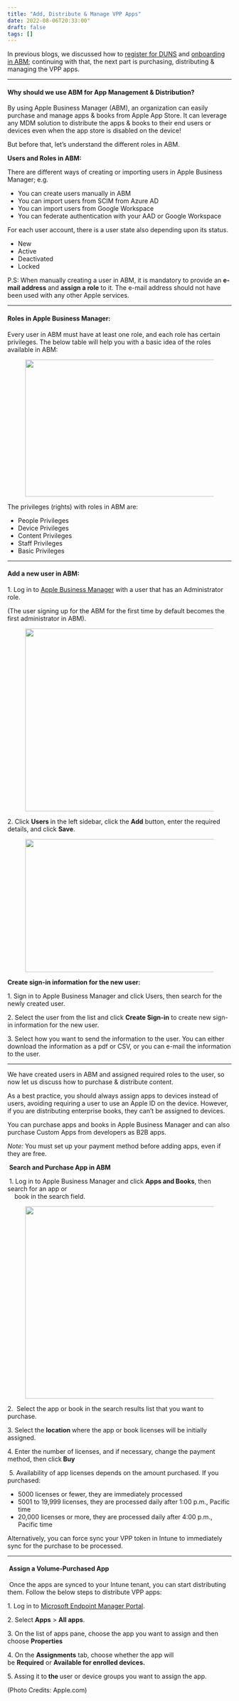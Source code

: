```yaml
---
title: "Add, Distribute & Manage VPP Apps"
date: 2022-08-06T20:33:00"
draft: false
tags: []
---
```



<!--kg-card-begin: html-->

<p>In previous blogs, we discussed how to&nbsp;<a href="https://intuneirl.com/2022/07/registering-for-d-u-n-s/" target="_blank" rel="noreferrer noopener">register for DUNS</a>&nbsp;and&nbsp;<a href="https://intuneirl.com/2022/05/onboarding-to-apple-business-manager/" target="_blank" rel="noreferrer noopener">onboarding in ABM</a>; continuing with that, the next part is purchasing, distributing &amp; managing the VPP apps.</p>



<hr class="wp-block-separator has-alpha-channel-opacity"/>



<h4><strong>Why should we use ABM for App Management &amp; Distribution?</strong></h4>



<p>By using Apple Business Manager (ABM), an organization can easily purchase and manage apps &amp; books from Apple App Store. It can leverage any MDM solution to distribute the apps &amp; books to their end users or devices even when the app store is disabled on the device!</p>



<p>But before that, let&#8217;s understand the different roles in ABM.</p>



<p><strong>Users and Roles in ABM:</strong></p>



<p>There are different ways of creating or importing users in Apple Business Manager; e.g.</p>



<ul><li>You can create users manually in ABM&nbsp;</li><li>You can import users from SCIM from Azure AD</li><li>You can import users from Google Workspace</li><li>You can federate authentication with your AAD or Google Workspace</li></ul>



<p>For each user account, there is a user state also depending upon its status.</p>



<ul><li>New</li><li>Active</li><li>Deactivated</li><li>Locked</li></ul>



<p>P.S: When manually creating a user in ABM, it is mandatory to provide an&nbsp;<strong>e-mail address</strong>&nbsp;and&nbsp;<strong>assign a role</strong>&nbsp;to it. The e-mail address should not have been used with any other Apple services.</p>



<hr class="wp-block-separator has-alpha-channel-opacity"/>



<h4><strong>Roles in Apple Business Manager:</strong></h4>



<p>Every user in ABM must have at least one role, and each role has certain privileges. The below table will help you with a basic idea of the roles available in ABM:</p>



<figure class="wp-block-image is-resized"><img decoding="async" loading="lazy" src="https://irlscreenshots.blob.core.windows.net/wordpress-images/images/wordpress/2022/10/Screenshot 2024-04-10 at 21.28.35.png" alt="" width="676" height="308"/></figure>



<p>The privileges (rights) with roles in ABM are:</p>



<ul><li>People Privileges</li><li>Device Privileges</li><li>Content Privileges</li><li>Staff Privileges</li><li>Basic Privileges</li></ul>



<hr class="wp-block-separator has-alpha-channel-opacity"/>



<h4><strong>Add a new user in ABM:</strong></h4>



<p>1. Log in to&nbsp;<a rel="noreferrer noopener" href="https://business.apple.com/#main/accounts" target="_blank">Apple Business Manager</a>&nbsp;with a user that has an Administrator role.</p>



<p>(The user signing up for the ABM for the first time by default becomes the first administrator in ABM).</p>



<figure class="wp-block-image is-resized"><img decoding="async" loading="lazy" src="https://irlscreenshots.blob.core.windows.net/wordpress-images/images/wordpress/2022/10/Screenshot 2024-04-10 at 21.31.28.png" alt="" width="606" height="411"/></figure>



<p>2. Click&nbsp;<strong>Users&nbsp;</strong>in the left sidebar, click the&nbsp;<strong>Add</strong>&nbsp;button, enter the required details, and click <strong>Save</strong>.</p>



<figure class="wp-block-image is-resized"><img decoding="async" loading="lazy" src="https://irlscreenshots.blob.core.windows.net/wordpress-images/images/wordpress/2022/10/Screenshot 2024-04-10 at 21.33.56.png" alt="" width="640" height="299"/></figure>



<p><strong>Create sign-in information for the new user:</strong></p>



<p>1. Sign in to Apple Business Manager and click Users, then search for the newly created&nbsp;user.</p>



<p>2. Select the user from the list and click <strong>Create Sign-in</strong>&nbsp;to create new sign-in&nbsp;information for the new user.</p>



<p>3. Select how you want to send the information to the user. You can either download the&nbsp;information as a pdf or CSV, or you can e-mail the information to the user.</p>



<hr class="wp-block-separator has-alpha-channel-opacity"/>



<p>We have created users in ABM and assigned required roles to the user, so now let us discuss how to purchase &amp; distribute content.</p>



<p>As a best practice, you should always assign apps to devices instead of users, avoiding requiring a user to use an Apple ID on the device. However, if you are distributing enterprise books, they can’t be assigned to devices.&nbsp;</p>




<p>You can purchase apps and books in Apple Business Manager and can also purchase Custom Apps from developers as B2B apps.</p>



<p><em>Note:</em>&nbsp;You must set up your payment method before adding apps, even if they are free.</p>



<p>&nbsp;<strong>Search and Purchase App in ABM</strong></p>



<p>&nbsp;1. Log in to Apple Business Manager and click&nbsp;<strong>Apps and Books</strong>, then search for an app or<br>&nbsp;&nbsp;&nbsp;&nbsp;book in the search field.&nbsp;</p>



<figure class="wp-block-image is-resized"><img decoding="async" loading="lazy" src="https://irlscreenshots.blob.core.windows.net/wordpress-images/images/wordpress/2022/10/Screenshot2024-04-1021.36.04.png" alt="" width="960" height="432"/></figure>



<p>2. &nbsp;Select the app or book in the search results list that you want to purchase.</p>



<p>3. Select the&nbsp;<strong>location&nbsp;</strong>where the app or book licenses will be initially assigned.</p>



<p>4. Enter the number of licenses, and if necessary, change the payment method, then click<strong> Buy</strong></p>


<p>&nbsp;5. Availability of app licenses depends on the amount purchased. If you purchased:</p>



<ul><li>5000 licenses or fewer, they are immediately processed</li><li>5001 to 19,999 licenses, they are processed daily after 1:00 p.m., Pacific time</li><li>20,000 licenses or more, they are processed daily after 4:00 p.m., Pacific time</li></ul>



<p>Alternatively, you can force sync your VPP token in Intune to immediately sync for the purchase to be processed.</p>



<hr class="wp-block-separator has-alpha-channel-opacity"/>



<h4>&nbsp;<strong>Assign a Volume-Purchased App</strong></h4>



<p>&nbsp;Once the apps are synced to your Intune tenant, you can start distributing them. Follow the below steps to distribute VPP apps:</p>



<p>1. Log in to&nbsp;<a href="https://endpoint.microsoft.com/" rel="noreferrer noopener" target="_blank">Microsoft Endpoint Manager Portal</a>.&nbsp;</p>



<p>2. Select&nbsp;<strong>Apps</strong>&nbsp;&gt;&nbsp;<strong>All apps</strong>.</p>



<p>3. On the list of apps pane, choose the app you want to assign and then choose&nbsp;<strong>Properties&nbsp;</strong></p>



<p>4. On the&nbsp;<strong>Assignments</strong>&nbsp;tab, choose whether the app will be&nbsp;<strong>Required</strong>&nbsp;or&nbsp;<strong>Available for enrolled devices.</strong></p>



<p>5.<strong>&nbsp;</strong>Assing it to<strong>&nbsp;the&nbsp;</strong>user or device groups you want to assign the app.</p>



<p>(Photo Credits: Apple.com)</p>

<!--kg-card-end: html-->
